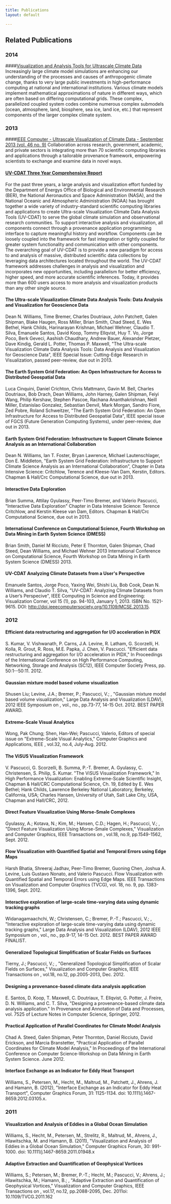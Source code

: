 ```yaml
---
title: Publications
layout: default

---
```






## Related Publications

### 2014

####<a target="_blank" href="http://onlinelibrary.wiley.com/doi/10.1002/2014EO420002/abstract">Visualization and Analysis Tools for Ultrascale Climate Data</a>
Increasingly large climate model simulations are enhancing our understanding of the processes and causes of 
anthropogenic climate change, thanks to very large public investments in high-performance computing at national
and international institutions. Various climate models implement mathematical approximations of nature in 
different ways, which are often based on differing computational grids. These complex, parallelized coupled 
system codes combine numerous complex submodels (ocean, atmosphere, land, biosphere, sea ice, land ice, etc.)
that represent components of the larger complex climate system.

### 2013

####<a target="_blank" href="http://www.computer.org/csdl/mags/co/2013/09/mco2013090068-abs.html">IEEE Computer - Ultrascale Visualization of Climate Data - September 2013 (vol. 46 no. 9)</a>
Collaboration across research, government, academic, and private sectors is integrating more than 70 scientific
computing libraries and applications through a tailorable provenance framework, empowering scientists to exchange
and examine data in novel ways.

#### <a target="_blank" href="/pdf/three-year-comprehensive-report.pdf">UV-CDAT Three Year Comprehensive Report</a>
For the past three years, a large analysis and visualization effort funded by the Department of Energys Office
of Biological and Environmental Research (BER), the National Aeronautics and Space Administration (NASA),
and the National Oceanic and Atmospheric Administration (NOAA) has brought together a wide variety of
industry-standard scientific computing libraries and applications to create Ultra-scale Visualization Climate Data
Analysis Tools (UV-CDAT) to serve the global climate simulation and observational research communities. To
support interactive analysis and visualization, all components connect through a provenance application
programming interface to capture meaningful history and workflow. Components can be loosely coupled into the
framework for fast integration or tightly coupled for greater system functionality and communication with other
components. The overarching goal of UV-CDAT is to provide a new paradigm for access to and analysis of
massive, distributed scientific data collections by leveraging data architectures located throughout the world. The
UV-CDAT framework addresses challenges in analysis and visualization and incorporates new opportunities,
including parallelism for better efficiency, higher speed, and more accurate scientific inferences. Today, it
provides more than 600 users access to more analysis and visualization products than any other single source.

#### The Ultra-scale Visualization Climate Data Analysis Tools: Data Analysis and Visualization for Geoscience Data

Dean N. Williams, Time Bremer, Charles Doutriaux, John Patchett, Galen Shipman,
Blake Haugen, Ross Miller, Brian Smith, Chad Steed, E. Wes Bethel, Hank Childs,
Harinarayan Krishnan, Michael Wehner, Claudio T. Silva, Emanuele Santos, David
Koop, Tommy Ellqvist, Huy T. Vo, Jorge Poco, Berk Geveci, Aashish Chaudhary,
Andrew Bauer, Alexander Pletzer, Dave Kindig, Gerald L. Potter, Thomas P.
Maxwell, "The Ultra-scale Visualization Climate Data Analysis Tools: Data
Analysis and Visualization for Geoscience Data", IEEE Special Issue:
Cutting-Edge Research in Visualization, passed peer-review, due out in 2013.

#### The Earth System Grid Federation: An Open Infrastructure for Access to Distributed Geospatial Data

Luca Cinquini, Daniel Crichton, Chris Mattmann, Gavin M. Bell, Charles
Doutriaux, Bob Drach, Dean Williams, John Harney, Galen Shipman, Feiyi Wang,
Philip Kershaw, Stephen Pascoe, Rachana Ananthakrishnan, Neill Miller,
Estanislao Gonzalez, Sebastian Denvil, Mark Morgan, Sandro Fiore, Zed Pobre,
Roland Schweitzer, "The Earth System Grid Federation: An Open Infrastructure
for Access to Distributed Geospatial Data", IEEE special issue of FGCS (Future
Generation Computing Systems), under peer-review, due out in 2013.

#### Earth System Grid Federation: Infrastructure to Support Climate Science Analysis as an International Collaboration

Dean N. Williams, Ian T. Foster, Bryan Lawrence, Michael Lautenschlager, Don E.
Middleton, "Earth System Grid Federation: Infrastructure to Support Climate
Science Analysis as an International Collaboration", Chapter in Data Intensive
Science: Critchlow, Terence and Kleese-Van Dam, Kerstin, Editors. Chapman &
Hall/Crc Computational Science, due out in 2013.

#### Interactive Data Exploration

Brian Summa, Attilay Gyulassy, Peer-Timo Bremer, and Valerio Pascucci,
"Interactive Data Exploration" Chapter in Data Intensive Science: Terence
Critchlow, and Kerstin Kleese van Dam, Editors. Chapman & Hall/Crc
Computational Science, due out in 2013.

#### International Conference on Computational Science, Fourth Workshop on Data Mining in Earth System Science (DMESS)

Brian Smith, Daniel M Ricciuto, Peter E Thornton, Galen Shipman, Chad Steed,
Dean Williams, and Michael Wehner 2013 International Conference on
Computational Science, Fourth Workshop on Data Mining in Earth System Science
(DMESS) 2013.

#### UV-CDAT Analyzing Climate Datasets from a User's Perspective

Emanuele Santos, Jorge Poco, Yaxing Wei, Shishi Liu, Bob Cook, Dean N.
Williams, and Claudio T. Silva, "UV-CDAT: Analyzing Climate Datasets from a
User’s Perspecive", IEEE Computing in Science and Engineering: Visualization
Corner, vol 15 (1), pp. 94-103, January 1, 2013. ISBN No. 1521-9615. DOI:
http://doi.ieeecomputersociety.org/10.1109/MCSE.2013.15.

### 2012

#### Efficient data restructuring and aggregation for I/O acceleration in PIDX

S. Kumar, V. Vishwanath, P. Carns, J.A. Levine, R. Latham, G. Scorzelli, H.
Kolla, R. Grout, R. Ross, M.E. Papka, J. Chen, V. Pascucci. "Efficient data
restructuring and aggregation for I/O acceleration in PIDX," In Proceedings of
the International Conference on High Performance Computing, Networking, Storage
and Analysis (SC12), IEEE Computer Society Press, pp. 50:1--50:11. 2012.

#### Gaussian mixture model based volume visualization

Shusen Liu; Levine, J.A.; Bremer, P.; Pascucci, V.; , "Gaussian mixture model
based volume visualization," Large Data Analysis and Visualization (LDAV), 2012
IEEE Symposium on , vol., no., pp.73-77, 14-15 Oct. 2012. BEST PAPER AWARD.

#### Extreme-Scale Visual Analytics

Wong, Pak Chung; Shen, Han-Wei; Pascucci, Valerio, Editors of special issue on
"Extreme-Scale Visual Analytics," Computer Graphics and Applications, IEEE ,
vol.32, no.4, July-Aug. 2012.

#### The ViSUS Visualization Framework

V. Pascucci, G. Scorzelli, B. Summa, P.-T. Bremer, A. Gyulassy, C. Christensen,
S. Philip, S. Kumar. "The ViSUS Visualization Framework," In High Performance
Visualization: Enabling Extreme-Scale Scientific Insight, Chapman & Hall/CRC
Computational Science, Ch. 19, Edited by E. Wes Bethel; Hank Childs, Lawrence
Berkeley National Laboratory, Berkeley, California, USA; Charles Hansen,
University of Utah, Salt Lake City, USA, Chapman and Hall/CRC, 2012.

#### Direct Feature Visualization Using Morse-Smale Complexes

Gyulassy, A.; Kotava, N.; Kim, M.; Hansen, C.D.; Hagen, H.; Pascucci, V.; ,
"Direct Feature Visualization Using Morse-Smale Complexes," Visualization and
Computer Graphics, IEEE Transactions on , vol.18, no.9, pp.1549-1562, Sept.
2012.

#### Flow Visualization with Quantified Spatial and Temporal Errors using Edge Maps

Harsh Bhatia, Shreeraj Jadhav, Peer-Timo Bremer, Guoning Chen, Joshua A.
Levine, Luis Gustavo Nonato, and Valerio Pascucci. Flow Visualization with
Quantified Spatial and Temporal Errors using Edge Maps. IEEE Transactions on
Visualization and Computer Graphics (TVCG), vol. 18, no. 9, pp. 1383-1396,
Sept. 2012.

#### Interactive exploration of large-scale time-varying data using dynamic tracking graphs

Widanagamaachchi, W.; Christensen, C.; Bremer, P.-T.; Pascucci, V.; ,
"Interactive exploration of large-scale time-varying data using dynamic
tracking graphs," Large Data Analysis and Visualization (LDAV), 2012 IEEE
Symposium on , vol., no., pp.9-17, 14-15 Oct. 2012. BEST PAPER AWARD FINALIST.

#### Generalized Topological Simplification of Scalar Fields on Surfaces

Tierny, J.; Pascucci, V.; , "Generalized Topological Simplification of Scalar
Fields on Surfaces," Visualization and Computer Graphics, IEEE Transactions on
, vol.18, no.12, pp.2005-2013, Dec. 2012.

#### Designing a provenance-based climate data analysis application

E. Santos, D. Koop, T. Maxwell, C. Doutriaux, T. Ellqvist, G. Potter, J.
Freire, D. N. Williams, and C. T. Silva, "Designing a provenance-based climate
data analysis application." In Provenance and Annotation of Data and Processes,
vol. 7525 of Lecture Notes in Computer Science, Springer, 2012.

#### Practical Application of Parallel Coordinates for Climate Model Analysis

Chad A. Steed, Galen Shipman, Peter Thornton, Daniel Ricciuto, David Erickson,
and Marcia Branstetter, "Practical Application of Parallel Coordinates for
Climate Model Analysis," In Proceedings of the International Conference on
Computer Science-Workshop on Data Mining in Earth System Science. June 2012.

#### Interface Exchange as an Indicator for Eddy Heat Transport

Williams, S., Petersen, M., Hecht, M., Maltrud, M., Patchett, J., Ahrens, J.
and Hamann, B. (2012), "Interface Exchange as an Indicator for Eddy Heat
Transport", Computer Graphics Forum, 31: 1125-1134. doi:
10.1111/j.1467-8659.2012.03105.x.

### 2011

#### Visualization and Analysis of Eddies in a Global Ocean Simulation

Williams, S., Hecht, M., Petersen, M., Strelitz, R., Maltrud, M., Ahrens, J.,
Hlawitschka, M. and Hamann, B. (2011), "Visualization and Analysis of Eddies in
a Global Ocean Simulation," Computer Graphics Forum, 30: 991-1000. doi:
10.1111/j.1467-8659.2011.01948.x

#### Adaptive Extraction and Quantification of Geophysical Vortices

Williams, S.; Petersen, M.; Bremer, P.-T.; Hecht, M.; Pascucci, V.; Ahrens, J.;
Hlawitschka, M.; Hamann, B.; , "Adaptive Extraction and Quantification of
Geophysical Vortices," Visualization and Computer Graphics, IEEE Transactions
on , vol.17, no.12, pp.2088-2095, Dec. 2011oi: 10.1109/TVCG.2011.162


